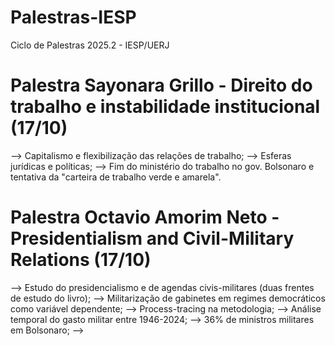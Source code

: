 # Palestras-IESP
Ciclo de Palestras 2025.2 - IESP/UERJ


# Palestra Sayonara Grillo - Direito do trabalho e instabilidade institucional (17/10)

--> Capitalismo e flexibilização das relações de trabalho;
--> Esferas jurídicas e políticas;
--> Fim do ministério do trabalho no gov. Bolsonaro e tentativa da "carteira de trabalho verde e amarela".


# Palestra Octavio Amorim Neto - Presidentialism and Civil-Military Relations (17/10)

--> Estudo do presidencialismo e de agendas civis-militares (duas frentes de estudo do livro);
--> Militarização de gabinetes em regimes democráticos como variável dependente;
--> Process-tracing na metodologia;
--> Análise temporal do gasto militar entre 1946-2024;
--> 36% de ministros militares em Bolsonaro;
--> 



